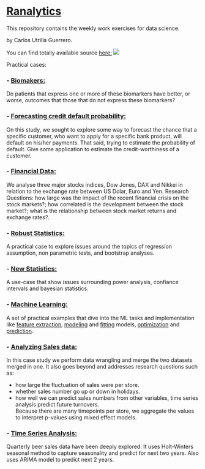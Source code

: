# [Ranalytics](https://carlosug.github.io/ranalytics/)
This repository contains the weekly work exercises for data science.

by Carlos Utrilla Guerrero. 

You can find totally available source [here:](https://therbootcamp.github.io/)
![](https://i.pinimg.com/originals/91/d4/a0/91d4a0d69c1377daea08f53751faa349.jpg)


Practical cases:

### - [Biomakers:](https://github.com/carlosug/ranalytics/blob/master/src/biomakers.R)
Do patients that express one or more of these biomarkers have better, or worse, outcomes that those that do not express these biomarkers?

### - [Forecasting credit default probability:](https://github.com/carlosug/ranalytics/blob/master/src/CreditDefaultLogit.R)
On this study, we sought to explore some way to forecast the chance that a specific customer, who want to apply for a specific bank product, will default on his/her payments. That said, trying to estimate the probability of default. Give some application to estimate the credit-worthiness of a customer.

### - [Financial Data:](https://github.com/carlosug/ranalytics/blob/master/src/Finance_study_script.R)
We analyse three major stocks indices, Dow Jones, DAX and Nikkei in relation to the exchange rate between US Dolar, Euro and Yen.
Research Questions: 
				how large was the impact of the recent financial crisis on the stock markets?;
				how correlated is the development between the stock market?;
				what is the relationship between stock market returns and exchange rates?.

### - [Robust Statistics:](https://github.com/carlosug/ranalytics/blob/master/src/RobustStatistics.R)
A practical case to explore issues around the topics of regression assumption, non parametric tests, and bootstrap analyses.

### - [New Statistics:](https://github.com/carlosug/ranalytics/blob/master/src/NewStatistics.R)
A use-case that show issues surrounding power analysis, confiance intervals and bayesian statistics.

### - [Machine Learning:](https://github.com/carlosug/ranalytics/blob/master/src/MLfitting.R)
A set of practical examples that dive into the ML tasks and implementation like [feature extraction](https://github.com/carlosug/ranalytics/blob/master/src/MLfeatures.R), [modeling](https://github.com/carlosug/ranalytics/blob/master/src/MLmodel.R) and [fitting](https://github.com/carlosug/ranalytics/blob/master/src/MLfitting.R) models, [optimization](https://github.com/carlosug/ranalytics/blob/master/src/Optimization.R) and [prediction](https://github.com/carlosug/ranalytics/blob/master/src/Prediction.R).

### - [Analyzing Sales data:](https://github.com/carlosug/ranalytics/blob/master/src/Salecase.R)

In this case study we perform data wrangling and merge the two datasets merged in one. It also goes beyond and addresses research questions such as: <br>
- how large the fluctuation of sales were per store.<br>
- whether sales number go up or down in holidays.<br>
- how well we can predict sales numbers from other variables, time series analysis predict future turnovers.<br>
Because there are many timepoints per store, we aggregate the values to interpret p-values using mixed effect models.<br>

### - [Time Series Analysis:](https://github.com/carlosug/ranalytics/blob/master/src/timeseries.R)
Quarterly beer sales data have been deeply explored. It uses Holt-Winters seasonal method to capture seasonality and predict for next two years. Also uses ARIMA model to predict next 2 years.
